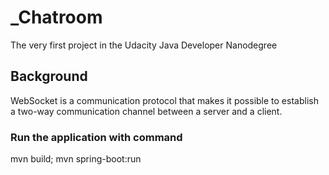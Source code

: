 # _Chatroom
The very first project in the Udacity Java Developer Nanodegree


## Background
WebSocket is a communication protocol that makes it possible to establish a two-way communication channel between a
server and a client.



### Run the application with command
mvn build; mvn spring-boot:run
